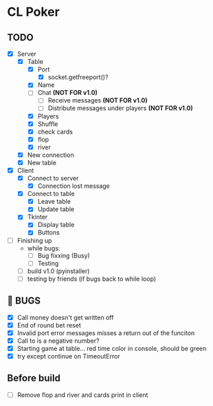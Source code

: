 # CL Poker


## TODO
- [X] Server
    - [X] Table
        - [X] Port
            - [X] socket.getfreeport()?
        - [X] Name
        - [ ] Chat **(NOT FOR v1.0)**
            - [ ] Receive messages **(NOT FOR v1.0)**
            - [ ] Distribute messages under players **(NOT FOR v1.0)**
        - [X] Players
        - [X] Shuffle
        - [X] check cards
        - [X] flop
        - [X] river
    - [X] New connection
    - [X] New table
- [X] Client
    - [X] Connect to server
        - [X] Connection lost message
    - [X] Connect to table
        - [X] Leave table
        - [X] Update table
    - [X] Tkinter
        - [X] Display table
        - [X] Buttons

- [ ] Finishing up
    - while bugs:
        - [ ] Bug fixxing (Busy)
        - [ ] Testing
    - [ ] build v1.0 (pyinstaller)
    - [ ] testing by friends (if bugs back to while loop)

## :bug: BUGS
 - [X] Call money doesn't get written off
 - [X] End of round bet reset
 - [X] Invalid port error messages misses a return out of the funciton
 - [X] Call to is a negative number?
 - [X] Starting game at table... red time color in console, should be green
 - [X] try except continue on TimeoutError

## Before build
 - [ ] Remove flop and river and cards print in client